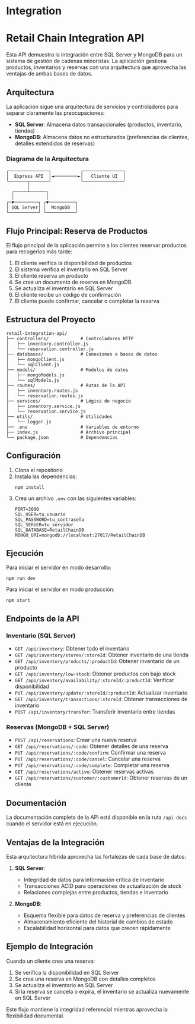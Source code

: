 # Integration

# Retail Chain Integration API

Esta API demuestra la integración entre SQL Server y MongoDB para un sistema de gestión de cadenas minoristas. La aplicación gestiona productos, inventarios y reservas con una arquitectura que aprovecha las ventajas de ambas bases de datos.

## Arquitectura

La aplicación sigue una arquitectura de servicios y controladores para separar claramente las preocupaciones:

- **SQL Server**: Almacena datos transaccionales (productos, inventario, tiendas)
- **MongoDB**: Almacena datos no estructurados (preferencias de clientes, detalles extendidos de reservas)

### Diagrama de la Arquitectura

```
┌───────────────┐           ┌───────────────┐
│  Express API  │◄─────────►│   Cliente UI  │
└───────┬───────┘           └───────────────┘
        │
  ┌─────┴──────┐
  │            │
┌─▼─────────┐ ┌▼──────────┐
│ SQL Server│ │  MongoDB  │
└───────────┘ └───────────┘
```

## Flujo Principal: Reserva de Productos

El flujo principal de la aplicación permite a los clientes reservar productos para recogerlos más tarde:

1. El cliente verifica la disponibilidad de productos
2. El sistema verifica el inventario en SQL Server
3. El cliente reserva un producto
4. Se crea un documento de reserva en MongoDB
5. Se actualiza el inventario en SQL Server
6. El cliente recibe un código de confirmación
7. El cliente puede confirmar, cancelar o completar la reserva

## Estructura del Proyecto

```
retail-integration-api/
├── controllers/            # Controladores HTTP
│   ├── inventory.controller.js
│   └── reservation.controller.js
├── databases/              # Conexiones a bases de datos
│   ├── mongoClient.js
│   └── sqlClient.js
├── models/                 # Modelos de datos
│   ├── mongoModels.js
│   └── sqlModels.js
├── routes/                 # Rutas de la API
│   ├── inventory.routes.js
│   └── reservation.routes.js
├── services/               # Lógica de negocio
│   ├── inventory.service.js
│   └── reservation.service.js
├── utils/                  # Utilidades
│   └── logger.js
├── .env                    # Variables de entorno
├── index.js                # Archivo principal
└── package.json            # Dependencias
```

## Configuración

1. Clona el repositorio
2. Instala las dependencias:
   ```
   npm install
   ```
3. Crea un archivo `.env` con las siguientes variables:
   ```
   PORT=3000
   SQL_USER=tu_usuario
   SQL_PASSWORD=tu_contraseña
   SQL_SERVER=tu_servidor
   SQL_DATABASE=RetailChainDB
   MONGO_URI=mongodb://localhost:27017/RetailChainDB
   ```

## Ejecución

Para iniciar el servidor en modo desarrollo:
```
npm run dev
```

Para iniciar el servidor en modo producción:
```
npm start
```

## Endpoints de la API

### Inventario (SQL Server)

- `GET /api/inventory`: Obtener todo el inventario
- `GET /api/inventory/stores/:storeId`: Obtener inventario de una tienda
- `GET /api/inventory/products/:productId`: Obtener inventario de un producto
- `GET /api/inventory/low-stock`: Obtener productos con bajo stock
- `GET /api/inventory/availability/:storeId/:productId`: Verificar disponibilidad
- `PUT /api/inventory/update/:storeId/:productId`: Actualizar inventario
- `GET /api/inventory/transactions/:storeId`: Obtener transacciones de inventario
- `POST /api/inventory/transfer`: Transferir inventario entre tiendas

### Reservas (MongoDB + SQL Server)

- `POST /api/reservations`: Crear una nueva reserva
- `GET /api/reservations/:code`: Obtener detalles de una reserva
- `PUT /api/reservations/:code/confirm`: Confirmar una reserva
- `PUT /api/reservations/:code/cancel`: Cancelar una reserva
- `PUT /api/reservations/:code/complete`: Completar una reserva
- `GET /api/reservations/active`: Obtener reservas activas
- `GET /api/reservations/customer/:customerId`: Obtener reservas de un cliente

## Documentación

La documentación completa de la API está disponible en la ruta `/api-docs` cuando el servidor está en ejecución.

## Ventajas de la Integración

Esta arquitectura híbrida aprovecha las fortalezas de cada base de datos:

1. **SQL Server**:
   - Integridad de datos para información crítica de inventario
   - Transacciones ACID para operaciones de actualización de stock
   - Relaciones complejas entre productos, tiendas e inventario

2. **MongoDB**:
   - Esquema flexible para datos de reserva y preferencias de clientes
   - Almacenamiento eficiente del historial de cambios de estado
   - Escalabilidad horizontal para datos que crecen rápidamente

## Ejemplo de Integración

Cuando un cliente crea una reserva:

1. Se verifica la disponibilidad en SQL Server
2. Se crea una reserva en MongoDB con detalles completos
3. Se actualiza el inventario en SQL Server
4. Si la reserva se cancela o expira, el inventario se actualiza nuevamente en SQL Server

Este flujo mantiene la integridad referencial mientras aprovecha la flexibilidad documental.
